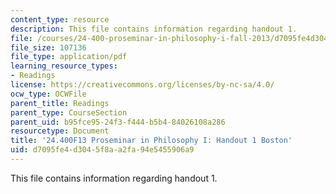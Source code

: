 ```yaml
---
content_type: resource
description: This file contains information regarding handout 1.
file: /courses/24-400-proseminar-in-philosophy-i-fall-2013/d7095fe4d3045f8aa2fa94e5455906a9_MIT24_400F13_Handout1.pdf
file_size: 107136
file_type: application/pdf
learning_resource_types:
- Readings
license: https://creativecommons.org/licenses/by-nc-sa/4.0/
ocw_type: OCWFile
parent_title: Readings
parent_type: CourseSection
parent_uid: b95fce95-24f3-f444-b5b4-84026108a286
resourcetype: Document
title: '24.400F13 Proseminar in Philosophy I: Handout 1 Boston'
uid: d7095fe4-d304-5f8a-a2fa-94e5455906a9
---
```

This file contains information regarding handout 1.